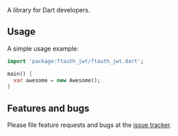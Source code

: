 A library for Dart developers.

## Usage

A simple usage example:

```dart
import 'package:ftauth_jwt/ftauth_jwt.dart';

main() {
  var awesome = new Awesome();
}
```

## Features and bugs

Please file feature requests and bugs at the [issue tracker][tracker].

[tracker]: http://example.com/issues/replaceme
